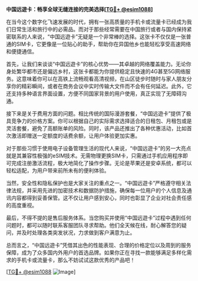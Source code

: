 **中国远遊卡：畅享全球无缝连接的完美选择[[TG💪+ @esim1088](https://t.me/s/esim1088)]**

在当今这个数字化飞速发展的时代，拥有一张高质量的手机卡或流量卡已经成为我们日常生活和旅行中的必需品。而对于那些经常需要在中国旅行或者与国内保持紧密联系的人来说，“中国远遊卡”无疑是一个非常棒的选择。这张卡不仅仅是一张普通的SIM卡，它更像是一位贴心的助手，帮助你在异国他乡也能轻松享受高速网络和便捷通信。

首先，让我们来谈谈“中国远遊卡”的核心优势——其卓越的网络覆盖能力。无论你身处繁华都市还是偏远乡村，这张卡都能为你提供稳定且快速的4G甚至5G网络服务。这意味着你可以在高铁上流畅观看高清视频，在山区徒步时随时与家人朋友分享你的精彩瞬间，或者在商务会议中实时传输大文件而不会有任何延迟。此外，它还支持多种语言界面设置，方便不同国家背景的用户使用，真正实现了无障碍沟通。

接下来是关于费用方面的问题。相比传统的国际漫游套餐，“中国远遊卡”提供了极具竞争力的价格方案。你可以根据自己的实际需求选择适合的日租包、月租包或是灵活套餐，避免了高额账单的风险。同时，该产品还推出了各种优惠活动，比如首次激活即赠送一定额度的话费余额，让用户体验更加实惠。

对于那些习惯于使用电子设备管理生活的现代人来说，“中国远遊卡”的另一大亮点就是其兼容性极强的eSIM技术。无需物理更换SIM卡，只需通过手机应用程序即可完成注册激活流程，极大地简化了操作步骤。无论是苹果还是安卓系统，都可以轻松适配，为用户带来前所未有的便利体验。

当然，安全性和隐私保护也是大家关注的重点之一。“中国远遊卡”严格遵守相关法律法规，并采用先进的加密技术和数据防护措施，确保每一位用户的个人信息及通讯内容都得到妥善保管。这不仅让用户感到安心，同时也彰显了企业对社会责任感的高度重视。

最后，不得不提的是售后服务体系。当您购买并使用“中国远遊卡”过程中遇到任何问题时，都可以随时联系客服团队寻求帮助。他们全天候在线，耐心解答您的疑问，并及时处理各类突发状况，力求做到客户满意为止。

总而言之，“中国远遊卡”凭借其出色的性能表现、合理的价格定位以及周到的服务保障，成为了众多国内外用户的首选品牌。如果你正在寻找一款能够满足多样化需求的手机卡或流量卡，那么不妨试试这款优秀的产品吧！

[[TG💪+ @esim1088](https://t.me/s/esim1088) ![Image](https://i.postimg.cc/4NQfJmqS/Snipaste-2025-05-13-00-14-12.png)]